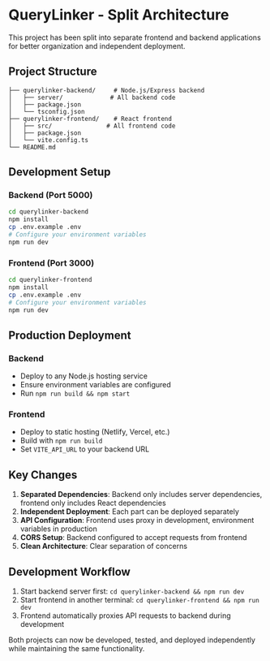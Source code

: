 
# QueryLinker - Split Architecture

This project has been split into separate frontend and backend applications for better organization and independent deployment.

## Project Structure

```
├── querylinker-backend/     # Node.js/Express backend
│   ├── server/             # All backend code
│   ├── package.json
│   └── tsconfig.json
├── querylinker-frontend/    # React frontend
│   ├── src/               # All frontend code
│   ├── package.json
│   └── vite.config.ts
└── README.md
```

## Development Setup

### Backend (Port 5000)

```bash
cd querylinker-backend
npm install
cp .env.example .env
# Configure your environment variables
npm run dev
```

### Frontend (Port 3000)

```bash
cd querylinker-frontend
npm install
cp .env.example .env
# Configure your environment variables
npm run dev
```

## Production Deployment

### Backend
- Deploy to any Node.js hosting service
- Ensure environment variables are configured
- Run `npm run build && npm start`

### Frontend
- Deploy to static hosting (Netlify, Vercel, etc.)
- Build with `npm run build`
- Set `VITE_API_URL` to your backend URL

## Key Changes

1. **Separated Dependencies**: Backend only includes server dependencies, frontend only includes React dependencies
2. **Independent Deployment**: Each part can be deployed separately
3. **API Configuration**: Frontend uses proxy in development, environment variables in production
4. **CORS Setup**: Backend configured to accept requests from frontend
5. **Clean Architecture**: Clear separation of concerns

## Development Workflow

1. Start backend server first: `cd querylinker-backend && npm run dev`
2. Start frontend in another terminal: `cd querylinker-frontend && npm run dev`
3. Frontend automatically proxies API requests to backend during development

Both projects can now be developed, tested, and deployed independently while maintaining the same functionality.
